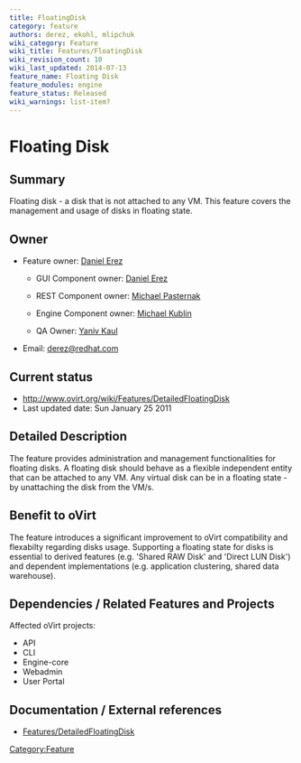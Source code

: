 ```yaml
---
title: FloatingDisk
category: feature
authors: derez, ekohl, mlipchuk
wiki_category: Feature
wiki_title: Features/FloatingDisk
wiki_revision_count: 10
wiki_last_updated: 2014-07-13
feature_name: Floating Disk
feature_modules: engine
feature_status: Released
wiki_warnings: list-item?
---
```


# Floating Disk

## Summary

Floating disk - a disk that is not attached to any VM.
This feature covers the management and usage of disks in floating state.

## Owner

*   Feature owner: [ Daniel Erez](User:derez)

    * GUI Component owner: [ Daniel Erez](User:derez)

    * REST Component owner: [ Michael Pasternak](User:mpasternak)

    * Engine Component owner: [ Michael Kublin](User:mkublin)

    * QA Owner: [ Yaniv Kaul](User:ykaul)

*   Email: derez@redhat.com

## Current status

*   <http://www.ovirt.org/wiki/Features/DetailedFloatingDisk>
*   Last updated date: Sun January 25 2011

## Detailed Description

The feature provides administration and management functionalities for floating disks. A floating disk should behave as a flexible independent entity that can be attached to any VM.
Any virtual disk can be in a floating state - by unattaching the disk from the VM/s.

## Benefit to oVirt

The feature introduces a significant improvement to oVirt compatibility and flexabilty regarding disks usage.
Supporting a floating state for disks is essential to derived features (e.g. 'Shared RAW Disk' and 'Direct LUN Disk')
and dependent implementations (e.g. application clustering, shared data warehouse).

## Dependencies / Related Features and Projects

Affected oVirt projects:

*   API
*   CLI
*   Engine-core
*   Webadmin
*   User Portal

## Documentation / External references

*   [Features/DetailedFloatingDisk](Features/DetailedFloatingDisk)

<Category:Feature>
